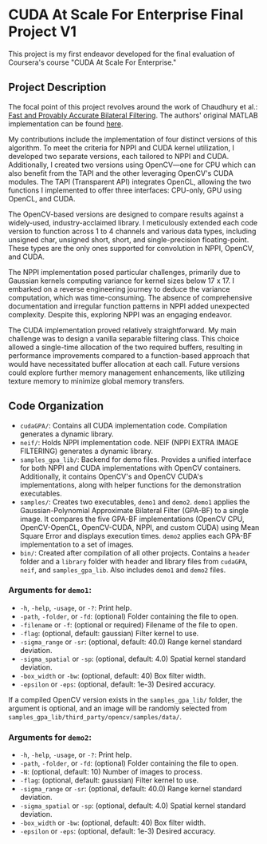 # CUDA At Scale For Enterprise Final Project V1
This project is my first endeavor developed for the final evaluation of Coursera's course "CUDA At Scale For Enterprise."

## Project Description

The focal point of this project revolves around the work of Chaudhury et al.: [Fast and Provably Accurate Bilateral Filtering](https://paperswithcode.com/paper/fast-and-provably-accurate-bilateral/review/). The authors' original MATLAB implementation can be found [here](https://www.mathworks.com/matlabcentral/fileexchange/56158-fast-and-accurate-bilateral-filtering).

My contributions include the implementation of four distinct versions of this algorithm. To meet the criteria for NPPI and CUDA kernel utilization, I developed two separate versions, each tailored to NPPI and CUDA. Additionally, I created two versions using OpenCV—one for CPU which can also benefit from the TAPI and the other leveraging OpenCV's CUDA modules. The TAPI (Transparent API) integrates OpenCL, allowing the two functions I implemented to offer three interfaces: CPU-only, GPU using OpenCL, and CUDA.

The OpenCV-based versions are designed to compare results against a widely-used, industry-acclaimed library. I meticulously extended each code version to function across 1 to 4 channels and various data types, including unsigned char, unsigned short, short, and single-precision floating-point. These types are the only ones supported for convolution in NPPI, OpenCV, and CUDA.

The NPPI implementation posed particular challenges, primarily due to Gaussian kernels computing variance for kernel sizes below 17 x 17. I embarked on a reverse engineering journey to deduce the variance computation, which was time-consuming. The absence of comprehensive documentation and irregular function patterns in NPPI added unexpected complexity. Despite this, exploring NPPI was an engaging endeavor.

The CUDA implementation proved relatively straightforward. My main challenge was to design a vanilla separable filtering class. This choice allowed a single-time allocation of the two required buffers, resulting in performance improvements compared to a function-based approach that would have necessitated buffer allocation at each call. Future versions could explore further memory management enhancements, like utilizing texture memory to minimize global memory transfers.



## Code Organization

- `cudaGPA/`: Contains all CUDA implementation code. Compilation generates a dynamic library.
- `neif/`: Holds NPPI implementation code. NEIF (NPPI EXTRA IMAGE FILTERING) generates a dynamic library.
- `samples_gpa_lib/`: Backend for demo files. Provides a unified interface for both NPPI and CUDA implementations with OpenCV containers. Additionally, it contains OpenCV's and OpenCV CUDA's implementations, along with helper functions for the demonstration executables.
- `samples/`: Creates two executables, `demo1` and `demo2`. `demo1` applies the Gaussian-Polynomial Approximate Bilateral Filter (GPA-BF) to a single image. It compares the five GPA-BF implementations (OpenCV CPU, OpenCV-OpenCL, OpenCV-CUDA, NPPI, and custom CUDA) using Mean Square Error and displays execution times. `demo2` applies each GPA-BF implementation to a set of images.
- `bin/`: Created after compilation of all other projects. Contains a `header` folder and a `library` folder with header and library files from `cudaGPA`, `neif`, and `samples_gpa_lib`. Also includes `demo1` and `demo2` files.

### Arguments for `demo1`:
- `-h`, `-help`, `-usage`, or `-?`: Print help.
- `-path`, `-folder`, or `-fd`: (optional) Folder containing the file to open.
- `-filename` or `-f`: (optional or required) Filename of the file to open.
- `-flag`: (optional, default: gaussian) Filter kernel to use.
- `-sigma_range` or `-sr`: (optional, default: 40.0) Range kernel standard deviation.
- `-sigma_spatial` or `-sp`: (optional, default: 4.0) Spatial kernel standard deviation.
- `-box_width` or `-bw`: (optional, default: 40) Box filter width.
- `-epsilon` or `-eps`: (optional, default: 1e-3) Desired accuracy.

If a compiled OpenCV version exists in the `samples_gpa_lib/` folder, the argument is optional, and an image will be randomly selected from `samples_gpa_lib/third_party/opencv/samples/data/`.

### Arguments for `demo2`:
- `-h`, `-help`, `-usage`, or `-?`: Print help.
- `-path`, `-folder`, or `-fd`: (optional) Folder containing the file to open.
- `-N`: (optional, default: 10) Number of images to process.
- `-flag`: (optional, default: gaussian) Filter kernel to use.
- `-sigma_range` or `-sr`: (optional, default: 40.0) Range kernel standard deviation.
- `-sigma_spatial` or `-sp`: (optional, default: 4.0) Spatial kernel standard deviation.
- `-box_width` or `-bw`: (optional, default: 40) Box filter width.
- `-epsilon` or `-eps`: (optional, default: 1e-3) Desired accuracy.



